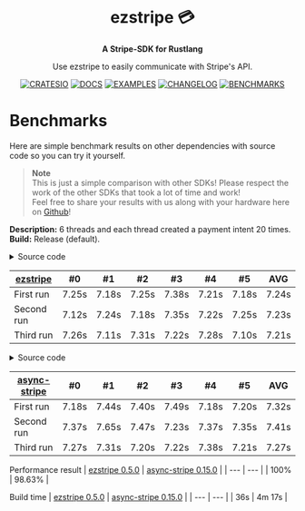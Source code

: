<h1 align="center">ezstripe 💳</h1>
<div align="center">
 <strong>
   A Stripe-SDK for Rustlang
 </strong>
 <p>Use ezstripe to easily communicate with Stripe's API.</p>
</div>

<div align="center">

  [![CRATESIO]][CRATESIO_URL] [![DOCS]][DOCS_URL] [![EXAMPLES]][EXAMPLES_URL] [![CHANGELOG]][CHANGELOG_URL] [![BENCHMARKS]][BENCHMARKS_URL]
  
</div>

# Benchmarks
Here are simple benchmark results on other dependencies with source code so you can try it yourself.

> **Note** <br>
> This is just a simple comparison with other SDKs! Please respect the work of the other SDKs that took a lot of time and work! <br>
> Feel free to share your results with us along with your hardware here on [Github](https://github.com/EntenKoeniq/ezstripe/discussions)!

<b>Description:</b> 6 threads and each thread created a payment intent 20 times.
<br>
<b>Build:</b> Release (default).

<details>
  <summary>Source code</summary>

```toml
# Config.toml
[dependencies]
tokio = { version = "1.24.1", features = ["full"] }
ezstripe = "0.5.0"
```

```Rust
#[macro_use] extern crate ezstripe;

static mut CLIENT: Option<ezstripe::Client> = None;

fn create_thread(num: u16) {
  tokio::task::spawn(async move {
    let client = unsafe { CLIENT.as_ref().unwrap() };

    use std::time::Instant;
    let now = Instant::now();

    for _ in 0..20 {
      let stripe_body = ezbody!(
        "amount" => 1500,
        "currency" => "eur",
        "payment_method_types[]" => "card",
        "payment_method_types[]" => "sofort",
        "capture_method" => "automatic",
        "shipping[name]" => "Your Name",
        "shipping[address][city]" => "Test"
      );

      let stripe_response = client.create_payment_intent(stripe_body).send().await.unwrap();
    }

    println!("THREAD {}: {:.2?}", num, now.elapsed());
  });
}

#[tokio::main]
async fn main() {
  unsafe {
    CLIENT = Some(ezstripe::Client::new("SECRET_KEY"));
  }

  for i in 0..6 {
    create_thread(i as u16);
  }

  loop {};
}
```
</details>


| [ezstripe](https://crates.io/crates/ezstripe) | #0 | #1 | #2 | #3 | #4 | #5 | AVG |
| ------- | --- | --- | --- | --- | --- | --- | --- |
| First run | 7.25s | 7.18s | 7.25s | 7.38s | 7.21s | 7.18s | 7.24s |
| Second run | 7.12s | 7.24s | 7.18s | 7.35s | 7.22s | 7.25s | 7.23s |
| Third run | 7.26s | 7.11s | 7.31s | 7.22s | 7.28s | 7.10s | 7.21s |

<details>
  <summary>Source code</summary>

```toml
# Config.toml
[dependencies]
tokio = { version = "1.24.1", features = ["full"] }
async-stripe = { version = "0.15.0", features = ["runtime-async-std-surf"] }
```
  
```Rust
use stripe::{
  Client,
  CreatePaymentIntent,
  Currency,
  PaymentIntent,
  PaymentIntentCaptureMethod,
  CreatePaymentIntentShipping,
  CreatePaymentIntentShippingAddress
};


static mut CLIENT: Option<Client> = None;

fn create_thread(num: u16) {
  tokio::task::spawn(async move {
    let client = unsafe { CLIENT.as_ref().unwrap() };

    use std::time::Instant;
    let now = Instant::now();

    for _ in 0..20 {
      let payment_intent = {
        let mut create_intent = CreatePaymentIntent::new(1500, Currency::EUR);
        create_intent.payment_method_types = Some(vec![
          "card".to_string(),
          "sofort".to_string()
        ]);
        create_intent.capture_method = Some(PaymentIntentCaptureMethod::Automatic);
        create_intent.shipping = Some(CreatePaymentIntentShipping {
          address: CreatePaymentIntentShippingAddress {
            city: Some("Test".to_string()),
            country: None,
            line1: None,
            line2: None,
            postal_code: None,
            state: None
          },
          carrier: None,
          name: "Your Name".to_string(),
          phone: None,
          tracking_number: None
        });

        PaymentIntent::create(&client, create_intent).await.unwrap()
      };
    }

    println!("THREAD {}: {:.2?}", num, now.elapsed());
  });
}

#[tokio::main]
async fn main() {
  unsafe {
    CLIENT = Some(Client::new("SECRET_KEY"));
  }

  for i in 0..6 {
    create_thread(i as u16);
  }

  loop {};
}
```
</details>

| [async-stripe](https://crates.io/crates/async-stripe) | #0 | #1 | #2 | #3 | #4 | #5 | AVG |
| ------- | --- | --- | --- | --- | --- | --- | --- |
| First run | 7.18s | 7.44s | 7.40s | 7.49s | 7.18s | 7.20s | 7.32s |
| Second run | 7.37s | 7.65s | 7.47s | 7.23s | 7.37s | 7.35s | 7.41s |
| Third run | 7.27s | 7.31s | 7.20s | 7.22s | 7.38s | 7.21s | 7.27s |

Performance result
| [ezstripe 0.5.0](https://crates.io/crates/ezstripe) | [async-stripe 0.15.0](https://crates.io/crates/async-stripe) |
| --- | --- |
| 100% | 98.63% |

Build time
| [ezstripe 0.5.0](https://crates.io/crates/ezstripe) | [async-stripe 0.15.0](https://crates.io/crates/async-stripe) |
| --- | --- |
| 36s | 4m 17s |

[CRATESIO]: https://img.shields.io/badge/crates.io-ezstripe-B7410E?style=flat-square&logo=rust
[CRATESIO_URL]: https://crates.io/crates/ezstripe
[DOCS]: https://img.shields.io/badge/docs-latest-343434?style=flat-square&logo=read-the-docs&logoColor=fff
[DOCS_URL]: https://docs.rs/ezstripe/latest/ezstripe/
[EXAMPLES]: https://img.shields.io/badge/examples-latest-343434?style=flat-square&logo=bookstack&logoColor=fff
[EXAMPLES_URL]: https://github.com/EntenKoeniq/ezstripe/tree/main/examples
[CHANGELOG]: https://img.shields.io/badge/changelog-latest-343434?style=flat-square&logo=react-hook-form&logoColor=fff
[CHANGELOG_URL]: https://github.com/EntenKoeniq/ezstripe/blob/main/CHANGELOG.md
[BENCHMARKS]: https://img.shields.io/badge/benchmarks-0.5.0-ffd73c?style=flat-square&logo=speedtest
[BENCHMARKS_URL]: https://github.com/EntenKoeniq/ezstripe/blob/main/BENCHMARKS.md

